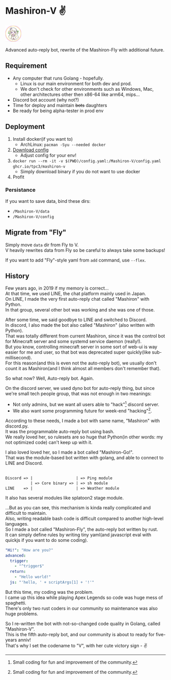 # Mashiron-V ✌

<img src="./mashiron.png" width="50">

Advanced auto-reply bot, rewrite of the Mashiron-Fly with additional future.

## Requirement

* Any computer that runs Golang - hopefully.
  * Linux is our main environment for both dev and prod.
  * We don't check for other environments such as Windows, Mac, other architectures other then x86-64 like arm64, mips...
* Discord bot account (why not?)
* Time for deploy and maintain ~~bots~~ daughters
* Be ready for being alpha-tester in prod env

## Deployment

1. Install docker(if you want to)
    * ArchLinux: `pacman -Syu --needed docker`
1. [Download config](https://raw.githubusercontent.com/tpc3/Mashiron-V/master/config.yaml)
    * Adjust config for your env!
1. `docker run --rm -it -v $(PWD)/config.yaml:/Mashiron-V/config.yaml ghcr.io/tpc3/mashiron-v`
    * Simply download binary if you do not want to use docker
1. Profit

### Persistance

If you want to save data, bind these dirs:

* `/Mashiron-V/data`
* `/Mashiron-V/config`

## Migrate from "Fly"

Simply move `data` dir from Fly to V.  
V heavily rewrites data from Fly so be careful to always take some backups!

If you want to add "Fly"-style yaml from `add` command, use `--flex`.

## History

Few years ago, in 2019 if my memory is correct...  
At that time, we used LINE, the chat platform mainly used in Japan.  
On LINE, I made the very first auto-reply chat called "Mashiron" with Python.  
In that group, several other bot was working and she was one of those.

After some time, we said goodbye to LINE and switched to Discord.  
In discord, I also made the bot also called "Mashiron" (also written with Python).  
That was totally different from current Mashiron, since it was the control bot for Minecraft server and some systemd service daemon (really!).  
But you know, controlling minecraft server in some sort of web-ui is way easier for me and user, so that bot was deprecated super quickly(like sub-millisecond).  
For this reason(and this is even not the auto-reply bot), we usually don't count it as Mashiron(and I think almost all members don't remember that).

So what now? Well, Auto-reply bot. Again.  

On the discord server, we used dyno bot for auto-reply thing, but since we're small tech people group, that was not enough in two meanings:

* Not only admins, but we want all users able to "hack"[^1] discord server.
* We also want some programming future for week-end "hacking"[^1].

[^1]: Small coding for fun and improvement of the community.

According to these needs, I made a bot with same name, "Mashiron" with discord.py.  
It was the programmable auto-reply bot using bash.  
We really loved her, so rulesets are so huge that Python(in other words: my not optimized code) can't keep up with it.

I also loved loved her, so I made a bot called "Mashiron-Go!".  
That was the module-based bot written with golang, and able to connect to LINE and Discord.  

```

Discord => |                   | => Ping module
           | => Core binary => | => sh module
LINE    => |                   | => Weather module

```

It also has several modules like splatoon2 stage module.

...But as you can see, this mechanism is kinda really complicated and difficult to maintain.  
Also, writing readable bash code is difficult compared to another high-level languages.  
So I made a bot called "Mashiron-Fly", the auto-reply bot written by rust.  
It can simply define rules by writing tiny yaml(and javascript eval with quickjs if you want to do some coding).

```yaml
"Hi!": "How are you?"
advanced:
  trigger:
    - "^trigger$"
  return:
    - "Hello world!"
  js: "'hello, ' + scriptArgs[1] + '!'"
```

But this time, my coding was the problem.  
I came up this idea while playing Apex Legends so code was huge mess of spaghetti.  
There's only two rust coders in our community so maintenance was also huge problems.

So I re-written the bot with not-so-changed code quality in Golang, called "Mashiron-V".  
This is the fifth auto-reply bot, and our community is about to ready for five-years anniv!  
That's why I set the codename to "V", with her cute victory sign - ✌
